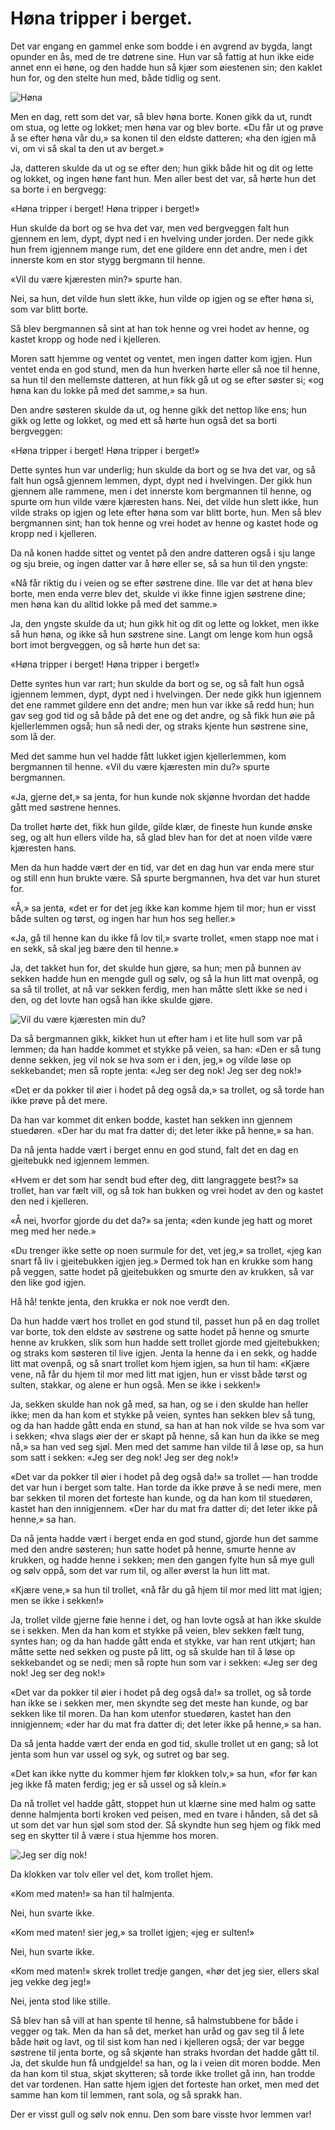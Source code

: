 # Høna tripper i berget.

Det var engang en gammel enke som bodde i en avgrend av bygda, langt opunder en ås, med de tre døtrene sine. Hun var så fattig at hun ikke eide annet enn ei høne, og den hadde hun så kjær som øiestenen sin; den kaklet hun for, og den stelte hun med, både tidlig og sent.

![Høna](./høna.png)

Men en dag, rett som det var, så blev høna borte. Konen gikk da ut, rundt om stua, og lette og lokket; men høna var og blev borte. «Du får ut og prøve å se efter høna vår du,» sa konen til den eldste datteren; «ha den igjen må vi, om vi så skal ta den ut av berget.»

Ja, datteren skulde da ut og se efter den; hun gikk både hit og dit og lette og lokket, og ingen høne fant hun. Men aller best det var, så hørte hun det sa borte i en bergvegg:

«Høna tripper i berget!
Høna tripper i berget!»

Hun skulde da bort og se hva det var, men ved bergveggen falt hun gjennem en lem, dypt, dypt ned i en hvelving under jorden. Der nede gikk hun frem igjennem mange rum, det ene gildere enn det andre, men i det innerste kom en stor stygg bergmann til henne.

«Vil du være kjæresten min?» spurte han.

Nei, sa hun, det vilde hun slett ikke, hun vilde op igjen og se efter høna si, som var blitt borte.

Så blev bergmannen så sint at han tok henne og vrei hodet av henne, og kastet kropp og hode ned i kjelleren.

Moren satt hjemme og ventet og ventet, men ingen datter kom igjen. Hun ventet enda en god stund, men da hun hverken hørte eller så noe til henne, sa hun til den mellemste datteren, at hun fikk gå ut og se efter søster si; «og høna kan du lokke på med det samme,» sa hun.

Den andre søsteren skulde da ut, og henne gikk det nettop like ens; hun gikk og lette og lokket, og med ett så hørte hun også det sa borti bergveggen:

«Høna tripper i berget!
Høna tripper i berget!»

Dette syntes hun var underlig; hun skulde da bort og se hva det var, og så falt hun også gjennem lemmen, dypt, dypt ned i hvelvingen. Der gikk hun gjennem alle rammene, men i det innerste kom bergmannen til henne, og spurte om hun vilde være kjæresten hans. Nei, det vilde hun slett ikke, hun vilde straks op igjen og lete efter høna som var blitt borte, hun. Men så blev bergmannen sint; han tok henne og vrei hodet av henne og kastet hode og kropp ned i kjelleren.

Da nå konen hadde sittet og ventet på den andre datteren også i sju lange og sju breie, og ingen datter var å høre eller se, så sa hun til den yngste:

«Nå får riktig du i veien og se efter søstrene dine. Ille var det at høna blev borte, men enda verre blev det, skulde vi ikke finne igjen søstrene dine; men høna kan du alltid lokke på med det samme.»

Ja, den yngste skulde da ut; hun gikk hit og dit og lette og lokket, men ikke så hun høna, og ikke så hun søstrene sine. Langt om lenge kom hun også bort imot bergveggen, og så hørte hun det sa:

«Høna tripper i berget!
Høna tripper i berget!»

Dette syntes hun var rart; hun skulde da bort og se, og så falt hun også igjennem lemmen, dypt, dypt ned i hvelvingen. Der nede gikk hun igjennem det ene rammet gildere enn det andre; men hun var ikke så redd hun; hun gav seg god tid og så både på det ene og det andre, og så fikk hun øie på kjellerlemmen også; hun så nedi der, og straks kjente hun søstrene sine, som lå der.

Med det samme hun vel hadde fått lukket igjen kjellerlemmen, kom bergmannen til henne. «Vil du være kjæresten min du?» spurte bergmannen.

«Ja, gjerne det,» sa jenta, for hun kunde nok skjønne hvordan det hadde gått med søstrene hennes.

Da trollet hørte det, fikk hun gilde, gilde klær, de fineste hun kunde ønske seg, og alt hun ellers vilde ha, så glad blev han for det at noen vilde være kjæresten hans.

Men da hun hadde vært der en tid, var det en dag hun var enda mere stur og still enn hun brukte være. Så spurte bergmannen, hva det var hun sturet for.

«Å,» sa jenta, «det er for det jeg ikke kan komme hjem til mor; hun er visst både sulten og tørst, og ingen har hun hos seg heller.»

«Ja, gå til henne kan du ikke få lov til,» svarte trollet, «men stapp noe mat i en sekk, så skal jeg bære den til henne.»

Ja, det takket hun for, det skulde hun gjøre, sa hun; men på bunnen av sekken hadde hun en mengde gull og sølv, og så la hun litt mat ovenpå, og sa så til trollet, at nå var sekken ferdig, men han måtte slett ikke se ned i den, og det lovte han også han ikke skulde gjøre.

![Vil du være kjæresten min du?](./kjæresten_min.png)

Da så bergmannen gikk, kikket hun ut efter ham i et lite hull som var på lemmen; da han hadde kommet et stykke på veien, sa han: «Den er så tung denne sekken, jeg vil nok se hva som er i den, jeg,» og vilde løse op sekkebandet; men så ropte jenta: «Jeg ser deg nok! Jeg ser deg nok!»

«Det er da pokker til øier i hodet på deg også da,» sa trollet, og så torde han ikke prøve på det mere.

Da han var kommet dit enken bodde, kastet han sekken inn gjennem stuedøren. «Der har du mat fra datter di; det leter ikke på henne,» sa han.

Da nå jenta hadde vært i berget ennu en god stund, falt det en dag en gjeitebukk ned igjennem lemmen.

«Hvem er det som har sendt bud efter deg, ditt langraggete best?» sa trollet, han var fælt vill, og så tok han bukken og vrei hodet av den og kastet den ned i kjelleren.

«Å nei, hvorfor gjorde du det da?» sa jenta; «den kunde jeg hatt og moret meg med her nede.»

«Du trenger ikke sette op noen surmule for det, vet jeg,» sa trollet, «jeg kan snart få liv i gjeitebukken igjen jeg.» Dermed tok han en krukke som hang på veggen, satte hodet på gjeitebukken og smurte den av krukken, så var den like god igjen.

Hå hå! tenkte jenta, den krukka er nok noe verdt den.

Da hun hadde vært hos trollet en god stund til, passet hun på en dag trollet var borte, tok den eldste av søstrene og satte hodet på henne og smurte henne av krukken, slik som hun hadde sett trollet gjorde med gjeitebukken; og straks kom søsteren til live igjen. Jenta la henne da i en sekk, og hadde litt mat ovenpå, og så snart trollet kom hjem igjen, sa hun til ham: «Kjære vene, nå får du hjem til mor med litt mat igjen, hun er visst både tørst og sulten, stakkar, og alene er hun også. Men se ikke i sekken!»

Ja, sekken skulde han nok gå med, sa han, og se i den skulde han heller ikke; men da han kom et stykke på veien, syntes han sekken blev så tung, og da han hadde gått enda en stund, sa han at han nok vilde se hva som var i sekken; «hva slags øier der er skapt på henne, så kan hun da ikke se meg nå,» sa han ved seg sjøl. Men med det samme han vilde til å løse op, sa hun som satt i sekken: «Jeg ser deg nok! Jeg ser deg nok!»

«Det var da pokker til øier i hodet på deg også da!» sa trollet — han trodde det var hun i berget som talte. Han torde da ikke prøve å se nedi mere, men bar sekken til moren det forteste han kunde, og da han kom til stuedøren, kastet han den innigjennem. «Der har du mat fra datter di; det leter ikke på henne,» sa han.

Da nå jenta hadde vært i berget enda en god stund, gjorde hun det samme med den andre søsteren; hun satte hodet på henne, smurte henne av krukken, og hadde henne i sekken; men den gangen fylte hun så mye gull og sølv oppå, som det var rum til, og aller øverst la hun litt mat.

«Kjære vene,» sa hun til trollet, «nå får du gå hjem til mor med litt mat igjen; men se ikke i sekken!»

Ja, trollet vilde gjerne føie henne i det, og han lovte også at han ikke skulde se i sekken. Men da han kom et stykke på veien, blev sekken fælt tung, syntes han; og da han hadde gått enda et stykke, var han rent utkjørt; han måtte sette ned sekken og puste på litt, og så skulde han til å løse op sekkebandet og se nedi; men så ropte hun som var i sekken: «Jeg ser deg nok! Jeg ser deg nok!»

«Det var da pokker til øier i hodet på deg også da!» sa trollet, og så torde han ikke se i sekken mer, men skyndte seg det meste han kunde, og bar sekken like til moren. Da han kom utenfor stuedøren, kastet han den innigjennem; «der har du mat fra datter di; det leter ikke på henne,» sa han.

Da så jenta hadde vært der enda en god tid, skulle trollet ut en gang; så lot jenta som hun var ussel og syk, og sutret og bar seg.

«Det kan ikke nytte du kommer hjem før klokken tolv,» sa hun, «for før kan jeg ikke få maten ferdig; jeg er så ussel og så klein.»

Da nå trollet vel hadde gått, stoppet hun ut klærne sine med halm og satte denne halmjenta borti kroken ved peisen, med en tvare i hånden, så det så ut som det var hun sjøl som stod der. Så skyndte hun seg hjem og fikk med seg en skytter til å være i stua hjemme hos moren.

![Jeg ser dig nok!](./ser_deg.png)

Da klokken var tolv eller vel det, kom trollet hjem.

«Kom med maten!» sa han til halmjenta.

Nei, hun svarte ikke.

«Kom med maten! sier jeg,» sa trollet igjen; «jeg er sulten!»

Nei, hun svarte ikke.

«Kom med maten!» skrek trollet tredje gangen, «hør det jeg sier, ellers skal jeg vekke deg jeg!»

Nei, jenta stod like stille.

Så blev han så vill at han spente til henne, så halmstubbene for både i vegger og tak. Men da han så det, merket han uråd og gav seg til å lete både høit og lavt, og til sist kom han ned i kjelleren også; der var begge søstrene til jenta borte, og så skjønte han straks hvordan det hadde gått til. Ja, det skulde hun få undgjelde! sa han, og la i veien dit moren bodde. Men da han kom til stua, skjøt skytteren; så torde ikke trollet gå inn, han trodde det var tordenen. Han satte hjem igjen det forteste han orket, men med det samme han kom til lemmen, rant sola, og så sprakk han.

Der er visst gull og sølv nok ennu. Den som bare visste hvor lemmen var!
